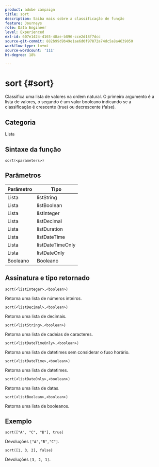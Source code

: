 ```yaml
---
product: adobe campaign
title: sort
description: Saiba mais sobre a classificação de função
feature: Journeys
role: Data Engineer
level: Experienced
exl-id: 607e1424-4165-48ae-b896-cce2d18f7dcc
source-git-commit: 882b99d9b49e1ae6d0f97872a74dc5a8a4639050
workflow-type: tm+mt
source-wordcount: '111'
ht-degree: 18%

---
```


# sort {#sort}

Classifica uma lista de valores na ordem natural. O primeiro argumento é a lista de valores, o segundo é um valor booleano indicando se a classificação é crescente (true) ou decrescente (false).

## Categoria

Lista

## Sintaxe da função

`sort(<parameters>)`

## Parâmetros

| Parâmetro | Tipo |
|-----------|------------------|
| Lista | listString |
| Lista | listBoolean |
| Lista | listInteger |
| Lista | listDecimal |
| Lista | listDuration |
| Lista | listDateTime |
| Lista | listDateTimeOnly |
| Lista | listDateOnly |
| Booleano | Booleano |

## Assinatura e tipo retornado

`sort(<listInteger>,<boolean>)`

Retorna uma lista de números inteiros.

`sort(<listDecimal>,<boolean>)`

Retorna uma lista de decimais.

`sort(<listString>,<boolean>)`

Retorna uma lista de cadeias de caracteres.

`sort(<listDateTimeOnly>,<boolean>)`

Retorna uma lista de datetimes sem considerar o fuso horário.

`sort(<listDateTime>,<boolean>)`

Retorna uma lista de datetimes.

`sort(<listDateOnly>,<boolean>)`

Retorna uma lista de datas.

`sort(<listBoolean>,<boolean>)`

Retorna uma lista de booleanos.

## Exemplo

`sort(["A", "C", "B"], true)`

Devoluções `["A","B","C"]`.

`sort([1, 3, 2], false)`

Devoluções `[3, 2, 1]`.
